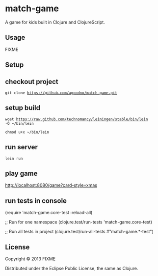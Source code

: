 # match-game

A game for kids built in Clojure and ClojureScript.

## Usage

FIXME

## Setup

## checkout project
<code>git clone https://github.com/agoodno/match-game.git</code>

## setup build
<code>wget https://raw.github.com/technomancy/leiningen/stable/bin/lein -O ~/bin/lein</code>

<code>chmod u+x ~/bin/lein</code>

## run server
<code>lein run</code>

## play game
[http://localhost:8080/game?card-style=xmas](http://localhost:8080/game?card-style=xmas)

## run tests in console

(require 'match-game.core-test :reload-all)

;; Run for one namespace
(clojure.test/run-tests 'match-game.core-test)

;; Run all tests in project
(clojure.test/run-all-tests #"match-game.*-test")


## License

Copyright © 2013 FIXME

Distributed under the Eclipse Public License, the same as Clojure.

